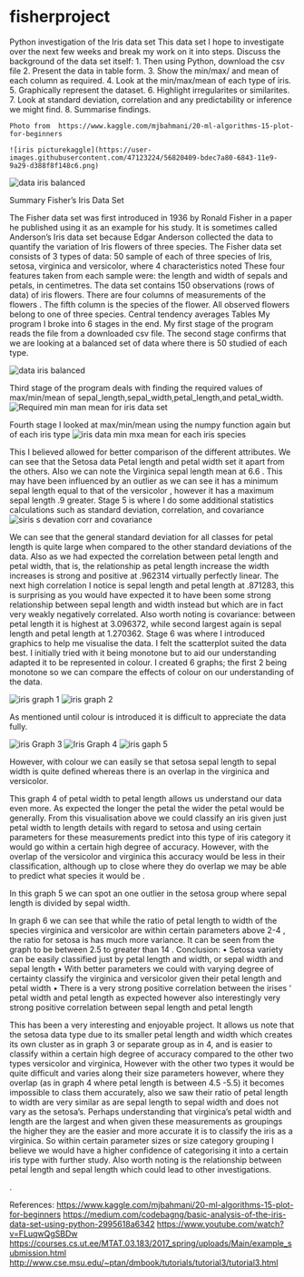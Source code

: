 # fisherproject
Python investigation of the Iris data set
This data set I hope to investigate over the next few weeks and break my work on it into steps.
Discuss the background of the data set itself:
    1.  Then using Python, download the csv file
    2.  Present the data in table form.
    3.  Show the min/max/ and mean of each column as required.
    4.  Look at the min/max/mean of each type of iris.
    5.  Graphically represent the dataset.
    6.  Highlight irregularites or similarites.
    7.  Look at standard deviation, correlation and any predictability or inference we might find.
    8.  Summarise findings.
    
    Photo from  https://www.kaggle.com/mjbahmani/20-ml-algorithms-15-plot-for-beginners
    
    ![iris picturekaggle](https://user-images.githubusercontent.com/47123224/56820409-bdec7a80-6843-11e9-9a29-d388f8f148c6.png)


![data iris balanced](https://user-images.githubusercontent.com/47123224/56813531-0ea8a700-6835-11e9-99fb-6d059148886d.png)

Summary
Fisher’s Iris Data Set
                                      

The Fisher data set was first introduced in 1936 by Ronald Fisher in a paper he published using it as an example for his study. It is sometimes called Anderson’s Iris data set because Edgar Anderson collected the data to quantify the variation of Iris flowers of three species. 
The Fisher data set consists  of 3 types of data: 50 sample of each of three species of Iris,  setosa, virginica and versicolor, where  4 characteristics noted 
These four features  taken from each sample were: the length and width of  sepals and petals, in centimetres. 
The data set contains 150 observations  (rows of data) of iris flowers. There are four columns of measurements of the flowers . The fifth column is the species of the flower. All observed flowers belong to one of three species.
Central tendency averages
Tables
My program I broke into 6 stages in the end.
My first stage of the program reads the file from a downloaded csv file.
The second stage confirms that we are looking at a balanced set of data where there is 50 studied of each type.

![data iris balanced](https://user-images.githubusercontent.com/47123224/56820547-23d90200-6844-11e9-9ab7-81bd4ece1563.png)

 
Third stage of the program deals with finding the required  values of max/min/mean of sepal_length,sepal_width,petal_length,and petal_width.
![Required min man mean for iris data set](https://user-images.githubusercontent.com/47123224/56820678-74e8f600-6844-11e9-9f78-a8cd5b1e616d.png)

 
Fourth stage I looked at max/min/mean using the numpy function again but of each iris type
![iris data min mxa mean for each iris species](https://user-images.githubusercontent.com/47123224/56820779-ae216600-6844-11e9-9638-8c8069a67c68.png)

 
This I believed allowed for better comparison of the different attributes. We can see that the Setosa data Petal length and petal width set it apart from the others. Also we can note the Virginica sepal length mean at 6.6 . This may have been influenced by an outlier as we can see it has a minimum sepal length equal to that of the versicolor , however it has a maximum sepal length .9 greater.
Stage 5 is where I do some additional statistics calculations  such as  standard deviation, correlation, and covariance 
![siris s devation corr and covariance](https://user-images.githubusercontent.com/47123224/56820860-e1fc8b80-6844-11e9-8d5f-70b4e42c6696.png)

 
We can see that the general standard deviation for all classes for petal length is quite large when compared to the other standard deviations of the data. Also as we had expected the correlation between petal length and petal width, that is, the relationship as petal length increase the width increases is strong and positive at .962314 virtually perfectly linear. The next high correlation I notice is sepal length and petal length at .871283, this is surprising as you would have expected it to have been some strong relationship  between sepal length and width instead but  which are in fact very weakly negatively correlated.
Also worth noting is covariance: between petal length it is highest at 3.096372, while second largest again is sepal length and petal length at 1.270362.
Stage 6 was where I introduced graphics to help me visualise the data. I felt the scatterplot suited the data best. I initially tried with it being monotone but to aid our understanding adapted it to be represented in colour.  I created 6 graphs; the first 2 being monotone so we can compare the effects of colour on our understanding of the data.

![iris graph 1](https://user-images.githubusercontent.com/47123224/56820960-2425cd00-6845-11e9-8254-a8b2fadaf16a.png)
![iris graph 2](https://user-images.githubusercontent.com/47123224/56821084-5fc09700-6845-11e9-9d81-8dac2a8c631f.png)

  
As mentioned until colour is introduced it is difficult to appreciate the data fully.


![iris Graph 3](https://user-images.githubusercontent.com/47123224/56821193-9b5b6100-6845-11e9-9ec6-60211c62554b.png)
![Iris Graph 4](https://user-images.githubusercontent.com/47123224/56821296-cc3b9600-6845-11e9-9b9d-b23b8b234ffa.png)
![iris gaph 5](https://user-images.githubusercontent.com/47123224/56821359-f8efad80-6845-11e9-9212-3e996aca1b77.png)

 
However, with colour we can easily se that setosa sepal length to sepal width is quite defined whereas there is an overlap in the virginica and versicolor.
 
This graph 4 of petal width to petal length allows us understand our data even more. As expected the longer the petal the wider the petal would be generally. From this visualisation above  we could classify an iris given just petal width to length details with regard to setosa and using certain parameters for these measurements predict into this type of iris category it would go within a certain high degree of accuracy. However, with the overlap of the versicolor and virginica this accuracy would be less in their classification, although up to close where they do overlap we may be able to predict what species it would be .
 
In this graph 5 we can spot an one outlier in the setosa group where sepal length is divided by sepal width. 

In graph 6 we can see that while the ratio of petal length to width   of the species virginica and versicolor are within certain parameters above 2-4 , the ratio for setosa is has much more variance. It can be seen from the graph to be between 2.5 to greater than 14 .
Conclusion: 
•	Setosa variety can be easily classified just by petal length and width, or sepal width and sepal length 
•	With better parameters we could with varying degree of certainty classify the virginica and versicolor given their petal length and petal width
•	There is a very strong positive correlation between the irises ‘ petal width and petal length as expected  however also interestingly very strong positive correlation between sepal length and petal length

This has been a very interesting and enjoyable project. It allows us  note that the setosa data type due to its smaller petal length and width  which creates its own cluster as in graph 3 or separate group as in 4, and  is easier to classify within a certain high degree of accuracy compared to the other two types versicolor and virginica,  However with the other two types it would be quite difficult and varies along their size parameters however, where they overlap (as in graph 4 where petal length is between 4.5 -5.5) it becomes impossible to class them accurately, also we saw their ratio of petal length to width are very  similar as are sepal length to sepal width and does not vary as the setosa’s. Perhaps understanding that virginica’s petal width and  length are the largest and when given these measurements as groupings the higher they are the easier and more accurate it is to classify the iris as a virginica. So within certain parameter sizes or size category grouping I believe we would have a higher confidence of categorising it into a certain iris type with further study.
Also worth noting is the relationship between petal length and sepal length which could lead to other investigations.

.




 

References:
https://www.kaggle.com/mjbahmani/20-ml-algorithms-15-plot-for-beginners
https://medium.com/codebagng/basic-analysis-of-the-iris-data-set-using-python-2995618a6342
https://www.youtube.com/watch?v=FLuqwQgSBDw
https://courses.cs.ut.ee/MTAT.03.183/2017_spring/uploads/Main/example_submission.html
http://www.cse.msu.edu/~ptan/dmbook/tutorials/tutorial3/tutorial3.html

